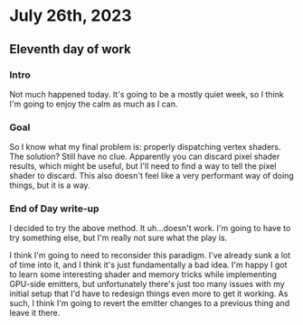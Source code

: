 # July 26th, 2023

## Eleventh day of work

### Intro

Not much happened today. It's going to be a mostly quiet week, so I think I'm going to enjoy the calm as much as I can.

### Goal

So I know what my final problem is: properly dispatching vertex shaders. The solution? Still have no clue. Apparently you can discard pixel shader results, which might be useful, but I'll need to find a way to tell the pixel shader to discard. This also doesn't feel like a very performant way of doing things, but it is a way.

### End of Day write-up

I decided to try the above method. It uh...doesn't work. I'm going to have to try something else, but I'm really not sure what the play is.

I think I'm going to need to reconsider this paradigm. I've already sunk a lot of time into it, and I think it's just fundamentally a bad idea. I'm happy I got to learn some interesting shader and memory tricks while implementing GPU-side emitters, but unfortunately there's just too many issues with my initial setup that I'd have to redesign things even more to get it working. As such, I think I'm going to revert the emitter changes to a previous thing and leave it there.